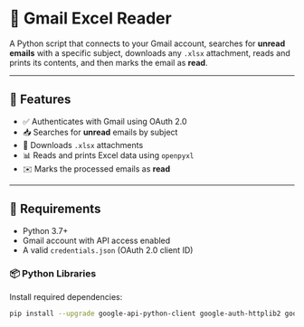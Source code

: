 # 📧 Gmail Excel Reader

A Python script that connects to your Gmail account, searches for **unread emails** with a specific subject, downloads any `.xlsx` attachment, reads and prints its contents, and then marks the email as **read**.

---

## 🚀 Features

- ✅ Authenticates with Gmail using OAuth 2.0
- 📥 Searches for **unread** emails by subject
- 📎 Downloads `.xlsx` attachments
- 📊 Reads and prints Excel data using `openpyxl`
- ✉️ Marks the processed emails as **read**

---

## 🧰 Requirements

- Python 3.7+
- Gmail account with API access enabled
- A valid `credentials.json` (OAuth 2.0 client ID)

### 📦 Python Libraries

Install required dependencies:

```bash
pip install --upgrade google-api-python-client google-auth-httplib2 google-auth-oauthlib python-dotenv openpyxl
```

